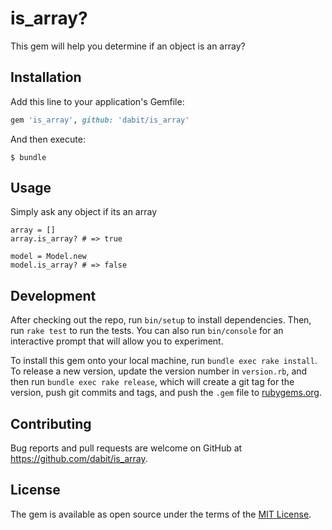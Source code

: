 # is_array?

This gem will help you determine if an object is an array?

## Installation

Add this line to your application's Gemfile:

```ruby
gem 'is_array', github: 'dabit/is_array'
```

And then execute:

    $ bundle

## Usage

Simply ask any object if its an array

    array = []
    array.is_array? # => true

    model = Model.new
    model.is_array? # => false

## Development

After checking out the repo, run `bin/setup` to install dependencies. Then, run `rake test` to run the tests. You can also run `bin/console` for an interactive prompt that will allow you to experiment.

To install this gem onto your local machine, run `bundle exec rake install`. To release a new version, update the version number in `version.rb`, and then run `bundle exec rake release`, which will create a git tag for the version, push git commits and tags, and push the `.gem` file to [rubygems.org](https://rubygems.org).

## Contributing

Bug reports and pull requests are welcome on GitHub at https://github.com/dabit/is_array.


## License

The gem is available as open source under the terms of the [MIT License](http://opensource.org/licenses/MIT).


